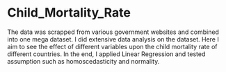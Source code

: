 # Child_Mortality_Rate
The data was scrapped from various government websites and combined into one mega dataset. 
I did extensive data analysis on the dataset. Here I aim to see the effect of different variables upon the child mortality rate of different countries. In the end, I applied Linear Regression and tested assumption such as homoscedasticity and normality.
